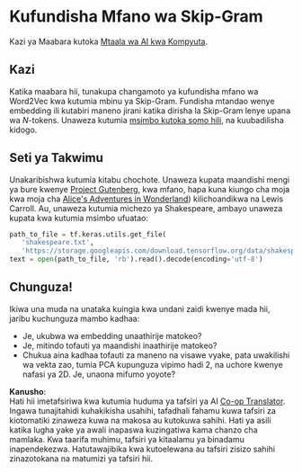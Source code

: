 <!--
CO_OP_TRANSLATOR_METADATA:
{
  "original_hash": "5130f01fdc5ebb83032b23d489027aac",
  "translation_date": "2025-08-25T20:51:28+00:00",
  "source_file": "lessons/5-NLP/15-LanguageModeling/lab/README.md",
  "language_code": "sw"
}
-->
# Kufundisha Mfano wa Skip-Gram

Kazi ya Maabara kutoka [Mtaala wa AI kwa Kompyuta](https://github.com/microsoft/ai-for-beginners).

## Kazi

Katika maabara hii, tunakupa changamoto ya kufundisha mfano wa Word2Vec kwa kutumia mbinu ya Skip-Gram. Fundisha mtandao wenye embedding ili kutabiri maneno jirani katika dirisha la Skip-Gram lenye upana wa $N$-tokens. Unaweza kutumia [msimbo kutoka somo hili](../../../../../../lessons/5-NLP/15-LanguageModeling/CBoW-TF.ipynb), na kuubadilisha kidogo.

## Seti ya Takwimu

Unakaribishwa kutumia kitabu chochote. Unaweza kupata maandishi mengi ya bure kwenye [Project Gutenberg](https://www.gutenberg.org/), kwa mfano, hapa kuna kiungo cha moja kwa moja cha [Alice's Adventures in Wonderland](https://www.gutenberg.org/files/11/11-0.txt)) kilichoandikwa na Lewis Carroll. Au, unaweza kutumia michezo ya Shakespeare, ambayo unaweza kupata kwa kutumia msimbo ufuatao:

```python
path_to_file = tf.keras.utils.get_file(
   'shakespeare.txt', 
   'https://storage.googleapis.com/download.tensorflow.org/data/shakespeare.txt')
text = open(path_to_file, 'rb').read().decode(encoding='utf-8')
```

## Chunguza!

Ikiwa una muda na unataka kuingia kwa undani zaidi kwenye mada hii, jaribu kuchunguza mambo kadhaa:

* Je, ukubwa wa embedding unaathirije matokeo?
* Je, mitindo tofauti ya maandishi inaathirije matokeo?
* Chukua aina kadhaa tofauti za maneno na visawe vyake, pata uwakilishi wa vekta zao, tumia PCA kupunguza vipimo hadi 2, na uchore kwenye nafasi ya 2D. Je, unaona mifumo yoyote?

**Kanusho**:  
Hati hii imetafsiriwa kwa kutumia huduma ya tafsiri ya AI [Co-op Translator](https://github.com/Azure/co-op-translator). Ingawa tunajitahidi kuhakikisha usahihi, tafadhali fahamu kuwa tafsiri za kiotomatiki zinaweza kuwa na makosa au kutokuwa sahihi. Hati ya asili katika lugha yake ya awali inapaswa kuzingatiwa kama chanzo cha mamlaka. Kwa taarifa muhimu, tafsiri ya kitaalamu ya binadamu inapendekezwa. Hatutawajibika kwa kutoelewana au tafsiri zisizo sahihi zinazotokana na matumizi ya tafsiri hii.